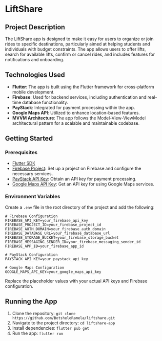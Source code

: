 # LiftShare

## Project Description

The LiftShare app is designed to make it easy for users to organize or join rides to specific destinations, particularly aimed at helping students and individuals with budget constraints. The app allows users to offer lifts, search for available lifts, confirm or cancel rides, and includes features for notifications and onboarding.

## Technologies Used

- **Flutter**: The app is built using the Flutter framework for cross-platform mobile development.
- **Firebase**: Used for backend services, including authentication and real-time database functionality.
- **PayStack**: Integrated for payment processing within the app.
- **Google Maps API**: Utilized to enhance location-based features.
- **MVVM Architecture**: The app follows the Model-View-ViewModel architectural pattern for a scalable and maintainable codebase.

## Getting Started

### Prerequisites

- [Flutter SDK](https://flutter.dev/docs/get-started/install)
- [Firebase Project](https://console.firebase.google.com/): Set up a project on Firebase and configure the necessary services.
- [PayStack API Key](https://dashboard.paystack.com/): Obtain an API key for payment processing.
- [Google Maps API Key](https://cloud.google.com/maps-platform/): Get an API key for using Google Maps services.

### Environment Variables

Create a `.env` file in the root directory of the project and add the following:

```env
# Firebase Configuration
FIREBASE_API_KEY=your_firebase_api_key
FIREBASE_PROJECT_ID=your_firebase_project_id
FIREBASE_AUTH_DOMAIN=your_firebase_auth_domain
FIREBASE_DATABASE_URL=your_firebase_database_url
FIREBASE_STORAGE_BUCKET=your_firebase_storage_bucket
FIREBASE_MESSAGING_SENDER_ID=your_firebase_messaging_sender_id
FIREBASE_APP_ID=your_firebase_app_id

# PayStack Configuration
PAYSTACK_API_KEY=your_paystack_api_key

# Google Maps Configuration
GOOGLE_MAPS_API_KEY=your_google_maps_api_key

```

Replace the placeholder values with your actual API keys and Firebase configuration.

## Running the App
1. Clone the repository: `git clone https://github.com/BotsheloRamela/liftshare.git`
2. Navigate to the project directory: `cd liftshare-app`
3. Install dependencies: `flutter pub get`
4. Run the app: `flutter run`